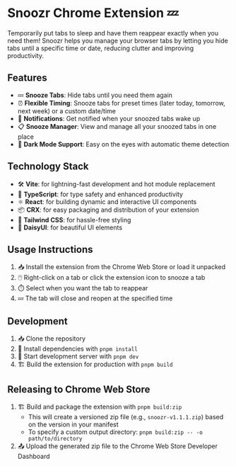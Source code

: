 # Snoozr Chrome Extension 💤

Temporarily put tabs to sleep and have them reappear exactly when you need them! Snoozr helps you manage your browser tabs by letting you hide tabs until a specific time or date, reducing clutter and improving productivity.

## Features

- 💤 **Snooze Tabs**: Hide tabs until you need them again
- ⏰ **Flexible Timing**: Snooze tabs for preset times (later today, tomorrow, next week) or a custom date/time
- 🔔 **Notifications**: Get notified when your snoozed tabs wake up
- 📋 **Snooze Manager**: View and manage all your snoozed tabs in one place
- 🌙 **Dark Mode Support**: Easy on the eyes with automatic theme detection

## Technology Stack

- 🛠️ **Vite**: for lightning-fast development and hot module replacement
- 🧰 **TypeScript**: for type safety and enhanced productivity
- ⚛️ **React**: for building dynamic and interactive UI components
- 📦 **CRX**: for easy packaging and distribution of your extension
- 🎨 **Tailwind CSS**: for hassle-free styling
- 🌼 **DaisyUI**: for beautiful UI elements

## Usage Instructions

1. 📥 Install the extension from the Chrome Web Store or load it unpacked
2. 🖱️ Right-click on a tab or click the extension icon to snooze a tab
3. ⏱️ Select when you want the tab to reappear
4. 💤 The tab will close and reopen at the specified time

## Development

1. 📥 Clone the repository
2. 🔧 Install dependencies with `pnpm install`
3. 🚀 Start development server with `pnpm dev`
4. 🏗️ Build the extension for production with `pnpm build`

## Releasing to Chrome Web Store

1. 🏗️ Build and package the extension with `pnpm build:zip`
   - This will create a versioned zip file (e.g., `snoozr-v1.1.1.zip`) based on the version in your manifest
   - To specify a custom output directory: `pnpm build:zip -- -o path/to/directory`
2. 📤 Upload the generated zip file to the Chrome Web Store Developer Dashboard
